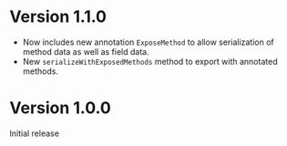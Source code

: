 # Version 1.1.0

* Now includes new annotation `ExposeMethod` to allow serialization of method data as well as field data.
* New `serializeWithExposedMethods` method to export with annotated methods.

# Version 1.0.0

Initial release
